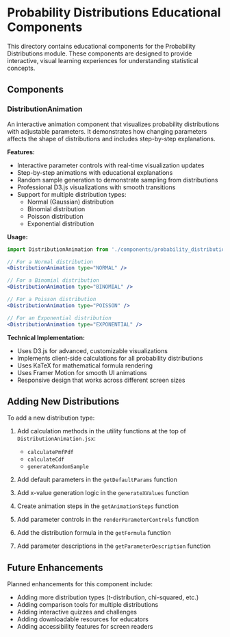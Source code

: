 # Probability Distributions Educational Components

This directory contains educational components for the Probability Distributions module. These components are designed to provide interactive, visual learning experiences for understanding statistical concepts.

## Components

### DistributionAnimation

An interactive animation component that visualizes probability distributions with adjustable parameters. It demonstrates how changing parameters affects the shape of distributions and includes step-by-step explanations.

**Features:**
- Interactive parameter controls with real-time visualization updates
- Step-by-step animations with educational explanations
- Random sample generation to demonstrate sampling from distributions
- Professional D3.js visualizations with smooth transitions
- Support for multiple distribution types:
  - Normal (Gaussian) distribution
  - Binomial distribution
  - Poisson distribution
  - Exponential distribution

**Usage:**
```jsx
import DistributionAnimation from './components/probability_distributions/educational/DistributionAnimation';

// For a Normal distribution
<DistributionAnimation type="NORMAL" />

// For a Binomial distribution
<DistributionAnimation type="BINOMIAL" />

// For a Poisson distribution
<DistributionAnimation type="POISSON" />

// For an Exponential distribution
<DistributionAnimation type="EXPONENTIAL" />
```

**Technical Implementation:**
- Uses D3.js for advanced, customizable visualizations
- Implements client-side calculations for all probability distributions
- Uses KaTeX for mathematical formula rendering
- Uses Framer Motion for smooth UI animations
- Responsive design that works across different screen sizes

## Adding New Distributions

To add a new distribution type:

1. Add calculation methods in the utility functions at the top of `DistributionAnimation.jsx`:
   - `calculatePmfPdf`
   - `calculateCdf`
   - `generateRandomSample`

2. Add default parameters in the `getDefaultParams` function

3. Add x-value generation logic in the `generateXValues` function

4. Create animation steps in the `getAnimationSteps` function

5. Add parameter controls in the `renderParameterControls` function

6. Add the distribution formula in the `getFormula` function

7. Add parameter descriptions in the `getParameterDescription` function

## Future Enhancements

Planned enhancements for this component include:

- Adding more distribution types (t-distribution, chi-squared, etc.)
- Adding comparison tools for multiple distributions
- Adding interactive quizzes and challenges
- Adding downloadable resources for educators
- Adding accessibility features for screen readers
